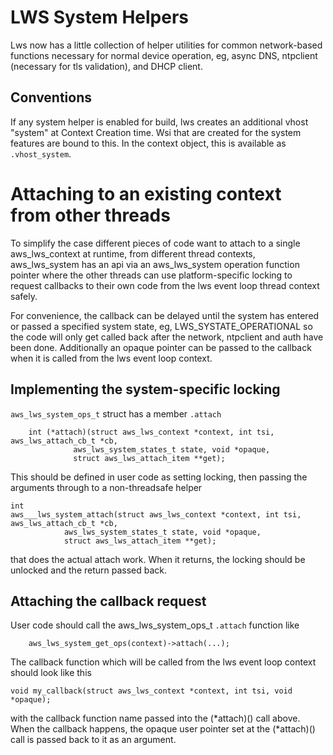 # LWS System Helpers

Lws now has a little collection of helper utilities for common network-based
functions necessary for normal device operation, eg, async DNS, ntpclient
(necessary for tls validation), and DHCP client.

## Conventions

If any system helper is enabled for build, lws creates an additional vhost
"system" at Context Creation time.  Wsi that are created for the system
features are bound to this.  In the context object, this is available as
`.vhost_system`.

# Attaching to an existing context from other threads

To simplify the case different pieces of code want to attach to a single
aws_lws_context at runtime, from different thread contexts, aws_lws_system has an api
via an aws_lws_system operation function pointer where the other threads can use
platform-specific locking to request callbacks to their own code from the
lws event loop thread context safely.

For convenience, the callback can be delayed until the system has entered or
passed a specified system state, eg, LWS_SYSTATE_OPERATIONAL so the code will
only get called back after the network, ntpclient and auth have been done.
Additionally an opaque pointer can be passed to the callback when it is called
from the lws event loop context.

## Implementing the system-specific locking

`aws_lws_system_ops_t` struct has a member `.attach`

```
	int (*attach)(struct aws_lws_context *context, int tsi, aws_lws_attach_cb_t *cb,
		      aws_lws_system_states_t state, void *opaque,
		      struct aws_lws_attach_item **get);
```

This should be defined in user code as setting locking, then passing the
arguments through to a non-threadsafe helper

```
int
aws___lws_system_attach(struct aws_lws_context *context, int tsi, aws_lws_attach_cb_t *cb,
		    aws_lws_system_states_t state, void *opaque,
		    struct aws_lws_attach_item **get);
```

that does the actual attach work.  When it returns, the locking should be
unlocked and the return passed back.

## Attaching the callback request

User code should call the aws_lws_system_ops_t `.attach` function like

```
	aws_lws_system_get_ops(context)->attach(...);
```

The callback function which will be called from the lws event loop context
should look like this

```
void my_callback(struct aws_lws_context *context, int tsi, void *opaque);
```

with the callback function name passed into the (*attach)() call above.  When
the callback happens, the opaque user pointer set at the (*attach)() call is
passed back to it as an argument.
